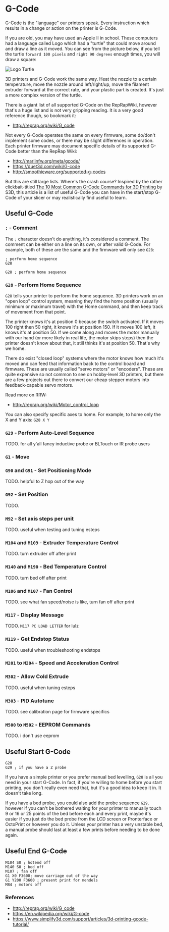 # G-Code

G-Code is the "language" our printers speak. Every instruction which results in a change or action on the printer is G-Code.

If you are old, you may have used an Apple II in school. These computers had a language called Logo which had a "turtle" that could move around and draw a line as it moved. You can see from the picture below, if you tell the turtle `forward 100 pixels` and `right 90 degrees` enough times, you will draw a square:

![Logo Turtle](https://theantiroom.files.wordpress.com/2011/04/logo_turtle.jpg)

3D printers and G-Code work the same way. Heat the nozzle to a certain temperature, move the nozzle around left/right/up, move the filament extruder forward at the correct rate, and your plastic part is created. It's just a more complex version of the turtle.

There is a giant list of all supported G-Code on the RepRapWiki, however that's a huge list and is not very gripping reading. It is a very good reference though, so bookmark it:

* http://reprap.org/wiki/G_code

Not every G-Code operates the same on every firmware, some do/don't implement some codes, or there may be slight differences in operation. Each printer firmware may document specific details of its supported G-Code better than the RepRap Wiki:

* http://marlinfw.org/meta/gcode/
* https://duet3d.com/wiki/G-code
* http://smoothieware.org/supported-g-codes

But this are still large lists. Where's the crash course? Inspired by the rather clickbait-titled [The 10 Most Common G-Code Commands for 3D Printing](https://www.simplify3d.com/support/articles/3d-printing-gcode-tutorial/) by S3D, this article is a list of useful G-Code you can have in the start/stop G-Code of your slicer or may realistically find useful to learn.

## Useful G-Code

### `;` - Comment

The `;` character doesn't do anything, it's considered a comment. The comment can be either on a line on its own, or after valid G-Code. For example, both of these are the same and the firmware will only see `G28`:

~~~
; perform home sequence
G28
~~~

~~~
G28 ; perform home sequence
~~~

### `G28` - Perform Home Sequence

`G28` tells your printer to perform the home sequence. 3D printers work on an "open loop" control system, meaning they find the home position (usually minimum or maximum travel) with the Home command, and then keep track of movement from that point.

The printer knows it's at position 0 because the switch activated. If it moves 100 right then 50 right, it knows it's at position 150. If it moves 100 left, it knows it's at position 50. If we come along and moves the motor manually with our hand (or more likely in real life, the motor skips steps) then the printer doesn't know about that, it still thinks it's at position 50. That's why we home.

There do exist "closed loop" systems where the motor knows how much it's moved and can feed that information back to the control board and firmware. These are usually called "servo motors" or "encoders". These are quite expensive so not common to see on hobby-level 3D printers, but there are a few projects out there to convert our cheap stepper motors into feedback-capable servo motors.

Read more on RRW:

* http://reprap.org/wiki/Motor_control_loop

You can also specify specific axes to home. For example, to home only the X and Y axis: `G28 X Y`

### `G29` - Perform Auto-Level Sequence

TODO. for all y'all fancy inductive probe or BLTouch or IR probe users

### `G1` - Move

### `G90` and `G91` - Set Positioning Mode

TODO. helpful to Z hop out of the way

### `G92` - Set Position

TODO.

### `M92` - Set axis steps per unit

TODO. useful when testing and tuning esteps

### `M104` and `M109` - Extruder Temperature Control

TODO. turn extruder off after print

### `M140` and `M190` - Bed Temperature Control

TODO. turn bed off after print

### `M106` and `M107` - Fan Control

TODO. see what fan speed/noise is like, turn fan off after print

### `M117` - Display Message

TODO. `M117 PC LOAD LETTER` for lulz

### `M119` - Get Endstop Status

TODO. useful when troubleshooting endstops

### `M201` to `M204` - Speed and Acceleration Control

### `M302` - Allow Cold Extrude

TODO. useful when tuning esteps

### `M303` - PID Autotune

TODO. see calibration page for firmware specifics

### `M500` to `M502` - EEPROM Commands

TODO. i don't use eeprom

## Useful Start G-Code

~~~
G28
G29 ; if you have a Z probe
~~~

If you have a simple printer or you prefer manual bed levelling, `G28` is all you need in your start G-Code. In fact, if you're willing to home before you start printing, you don't really even need that, but it's a good idea to keep it in. It doesn't take long.

If you have a bed probe, you could also add the probe sequence `G29`, however if you can't be bothered waiting for your printer to manually touch 9 or 16 or 25 points of the bed before each and every print, maybe it's easier if you just do the bed probe from the LCD screen or Pronterface or OctoPrint or however you do it. Unless your printer has a very unstable bed, a manual probe should last at least a few prints before needing to be done again.

## Useful End G-Code

~~~
M104 S0 ; hotend off
M140 S0 ; bed off
M107 ; fan off
G1 X0 F3600; move carriage out of the way
G1 Y200 F3600 ; present print for mendels
M84 ; motors off
~~~

### References

* http://reprap.org/wiki/G_code
* https://en.wikipedia.org/wiki/G-code
* https://www.simplify3d.com/support/articles/3d-printing-gcode-tutorial/
